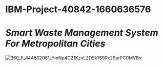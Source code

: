 # IBM-Project-40842-1660636576
<p align="center">

# *Smart Waste Management System For Metropolitan Cities*
</p>

![360_F_444532061_YmNp4G21KzvLZDSk1S9Rx29arPC0MVBv](https://user-images.githubusercontent.com/88130181/190528444-dcf1990f-477f-482f-a5eb-efbb716a7c87.jpg)
